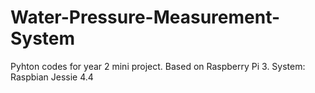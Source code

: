 # Water-Pressure-Measurement-System
Pyhton codes for year 2 mini project. Based on Raspberry Pi 3. System: Raspbian Jessie 4.4
